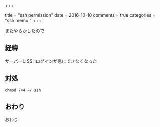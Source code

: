 +++

title = "ssh permission"
date = 2016-10-10
comments = true
categories = "ssh memo "
+++

またやらかしたので

## 経緯
サーバーにSSHログインが急にできなくなった

## 対処

```
chmod 744 ~/.ssh
```

## おわり
おわり

